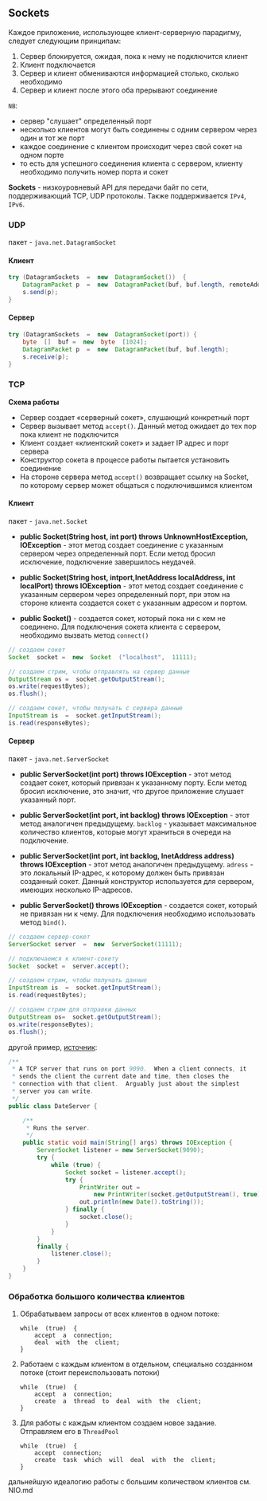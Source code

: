 ## Sockets

Каждое приложение, использующее клиент-серверную парадигму, следует следующим принципам:
1. Сервер блокируется, ожидая, пока к нему не подключится клиент
2. Клиент подключается
3. Сервер и клиент обмениваются информацией столько, сколько необходимо
4. Сервер и клиент после этого оба прерывают соединение

`NB`: 
* сервер "слушает" определенный порт
* несколько клиентов могут быть соединены с одним сервером через один и тот же порт
* каждое соединение с клиентом происходит через свой сокет на одном порте
* то есть для успешного соединения клиента с сервером, клиенту необходимо получить
номер порта и сокет

**Sockets** - низкоуровневый API для передачи байт по сети,
поддерживающий TCP, UDP протоколы. Также поддерживается `IPv4`,
`IPv6`.

### UDP

пакет - `java.net.DatagramSocket`

#### Клиент

```java
try (DatagramSockets  =  new  DatagramSocket())  {
	DatagramPacket p  =  new  DatagramPacket(buf, buf.length, remoteAddress);
	s.send(p);
}
```

#### Сервер

```java
try (DatagramSockets  =  new  DatagramSocket(port)) {
	byte  []  buf =  new  byte  [1024];
	DatagramPacket p  =  new  DatagramPacket(buf, buf.length);
	s.receive(p);
}
```

### TCP

**Схема работы**
* Сервер  создает  «серверный  сокет»,  слушающий  конкретный  порт
* Сервер  вызывает  метод  `accept()`.  Данный  метод  ожидает  до  тех  пор  пока  клиент  не  подключится
* Клиент  создает  «клиентский  сокет»  и  задает  IP  адрес  и  порт  сервера
* Конструктор  сокета  в  процессе  работы  пытается  установить  соединение
* На  стороне  сервера  метод  `accept()`  возвращает  ссылку  на  Socket,  по  которому  сервер  может  общаться  с  подключившимся  клиентом

#### Клиент

пакет - `java.net.Socket`

* **public Socket(String host, int port) throws UnknownHostException, IOException** - этот метод создает соединение
с указанным сервером через определенный порт. Если метод бросил исключение, подключение завершилось неудачей.

* **public Socket(String host, intport,InetAddress localAddress, int localPort) throws IOException** - этот метод создает соединение
с указанным сервером через определенный порт, при этом на стороне клиента создается сокет с указанным адресом и портом.

* **public Socket()** - создается сокет, который пока ни с кем не соединено. Для подключения сокета клиента с сервером,
необходимо вызвать метод `connect()`

```java
// создаем сокет
Socket  socket =  new  Socket  ("localhost",  11111);

// создаем стрим, чтобы отправлять на сервер данные
OutputStream os =  socket.getOutputStream();
os.write(requestBytes);
os.flush();

// создаем сокет, чтобы получать с сервера данные
InputStream is  =  socket.getInputStream();
is.read(responseBytes);
```

#### Сервер

пакет - `java.net.ServerSocket`

* **public ServerSocket(int port) throws IOException** - этот метод создает сокет, который привязан к указанному порту. Если метод
бросил исключение, это значит, что другое приложение слушает указанный порт.

* **public ServerSocket(int port, int backlog) throws IOException** - этот метод аналогичен предыдущему. `backlog` - указывает
максимальное количество клиентов, которые могут храниться в очереди на подключение.

* **public ServerSocket(int port, int backlog, InetAddress address) throws IOException** - этот метод аналогичен предыдущему. 
`adress` - это локальный IP-адрес, к которому должен быть привязан созданный сокет. Данный конструктор используется для сервером,
имеющих несколько IP-адресов.

* **public ServerSocket() throws IOException** - создается сокет, который не привязан ни к чему. Для подключения необходимо использовать метод `bind()`.

```java
// создаем сервер-сокет 
ServerSocket server  =  new  ServerSocket(11111);

// подключаемся к клиент-сокету
Socket  socket =  server.accept();

// создаем стрим, чтобы получать данные
InputStream is  =  socket.getInputStream();
is.read(requestBytes);

// создаем стрим для отправки данных
OutputStream os=  socket.getOutputStream();
os.write(responseBytes);
os.flush(); 
```

другой пример, [источник](http://cs.lmu.edu/~ray/notes/javanetexamples/):
```java
/**
 * A TCP server that runs on port 9090.  When a client connects, it
 * sends the client the current date and time, then closes the
 * connection with that client.  Arguably just about the simplest
 * server you can write.
 */
public class DateServer {

    /**
     * Runs the server.
     */
    public static void main(String[] args) throws IOException {
        ServerSocket listener = new ServerSocket(9090);
        try {
            while (true) {
                Socket socket = listener.accept();
                try {
                    PrintWriter out =
                        new PrintWriter(socket.getOutputStream(), true);
                    out.println(new Date().toString());
                } finally {
                    socket.close();
                }
            }
        }
        finally {
            listener.close();
        }
    }
}
```

### Обработка большого количества клиентов

1. Обрабатываем запросы от всех клиентов в одном потоке:
	```
	while  (true)  {
		accept  a  connection;
		deal  with  the  client;
	}
	```
2. Работаем с каждым клиентом в отдельном, специально созданном потоке (стоит переиспользовать потоки)
	```
	while  (true)  {
		accept  a  connection;
		create  a  thread  to  deal  with  the  client;
	}
	```
3. Для работы с каждым клиентом создаем новое задание. Отправляем его в `ThreadPool`
	```
	while  (true)  {
		accept  connection;
		create  task  which  will  deal  with  the  client;
	}
	```

дальнейшую идеалогию работы с большим количеством клиентов см. NIO.md